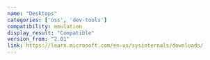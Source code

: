```yaml
---
name: "Desktops"
categories: ['oss', 'dev-tools']
compatibility: emulation
display_result: "Compatible"
version_from: "2.01"
link: https://learn.microsoft.com/en-us/sysinternals/downloads/
---
```

